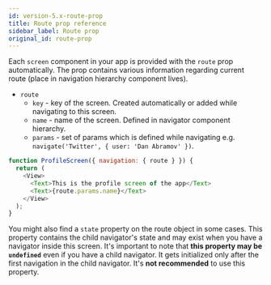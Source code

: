 ```yaml
---
id: version-5.x-route-prop
title: Route prop reference
sidebar_label: Route prop
original_id: route-prop
---
```


Each `screen` component in your app is provided with the `route` prop automatically. The prop contains various information regarding current route (place in navigation hierarchy component lives).

- `route`
  - `key` - key of the screen. Created automatically or added while navigating to this screen.
  - `name` - name of the screen. Defined in navigator component hierarchy.
  - `params` - set of params which is defined while navigating e.g. `navigate('Twitter', { user: 'Dan Abramov' })`.

```js
function ProfileScreen({ navigation: { route } }) {
  return (
    <View>
      <Text>This is the profile screen of the app</Text>
      <Text>{route.params.name}</Text>
    </View>
  );
}
```

You might also find a `state` property on the route object in some cases. This property contains the child navigator's state and may exist when you have a navigator inside this screen. It's important to note that **this property may be `undefined`** even if you have a child navigator. It gets initialized only after the first navigation in the child navigator. It's **not recommended** to use this property.
